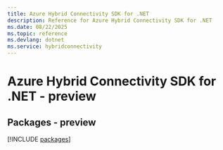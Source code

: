 ```yaml
---
title: Azure Hybrid Connectivity SDK for .NET
description: Reference for Azure Hybrid Connectivity SDK for .NET
ms.date: 08/22/2025
ms.topic: reference
ms.devlang: dotnet
ms.service: hybridconnectivity
---
```

# Azure Hybrid Connectivity SDK for .NET - preview
## Packages - preview
[!INCLUDE [packages](hybrid-connectivity-index.md)]